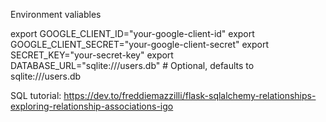 Environment valiables

export GOOGLE_CLIENT_ID="your-google-client-id"
export GOOGLE_CLIENT_SECRET="your-google-client-secret"
export SECRET_KEY="your-secret-key"
export DATABASE_URL="sqlite:///users.db"  # Optional, defaults to sqlite:///users.db

SQL tutorial: https://dev.to/freddiemazzilli/flask-sqlalchemy-relationships-exploring-relationship-associations-igo
